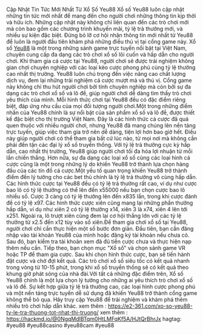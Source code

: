 Cập Nhật Tin Tức Mới Nhất Từ Xổ Số Yeu88
Xổ số Yeu88 luôn cập nhật những tin tức mới nhất để mang đến cho người chơi những thông tin kịp thời và hữu ích. Những cập nhật này không chỉ liên quan đến các trò chơi mới mà còn bao gồm các chương trình khuyến mãi, tỷ lệ trả thưởng mới, và nhiều sự kiện đặc biệt. Đừng bỏ lỡ cơ hội nhận thông tin mới nhất từ Yeu88 để luôn là người đầu tiên khám phá những điều thú vị tại cổng game này.
Xổ số [Yeu88](https://e2-361.com/) là một trong những sảnh game trực tuyến nổi bật tại Việt Nam, chuyên cung cấp đa dạng các trò chơi xổ số lôi cuốn và hấp dẫn cho người chơi. Khi tham gia cá cược tại Yeu88, người chơi sẽ được trải nghiệm không gian chơi chuyên nghiệp với các loại kèo cược phong phú cùng tỷ lệ thưởng cao nhất thị trường. Yeu88 luôn chú trọng đến việc nâng cao chất lượng dịch vụ, đem lại những trải nghiệm cá cược mượt mà và thú vị. Cổng game này không chỉ thu hút người chơi bởi tính chuyên nghiệp mà còn bởi sự đa dạng các trò chơi xổ số và lô đề, giúp người chơi dễ dàng tìm thấy trò chơi yêu thích của mình. Mỗi hình thức chơi tại Yeu88 đều có đặc điểm riêng biệt, đáp ứng nhu cầu của mọi đối tượng người chơi.Một trong những điểm nhấn của Yeu88 chính là sự nổi bật của sản phẩm xổ số và lô đề, được thiết kế đặc biệt cho thị trường Việt Nam. Đây là các hình thức cá cược đã quá quen thuộc với nhiều người chơi, nhưng Yeu88 đã mang chúng lên nền tảng trực tuyến, giúp việc tham gia trở nên dễ dàng, tiện lợi hơn bao giờ hết. Điều này giúp người chơi có thể tham gia bất cứ lúc nào, từ mọi nơi mà không cần phải đến tận các đại lý xổ số truyền thống. Với tỷ lệ trả thưởng cực kỳ hấp dẫn, cao nhất thị trường, Yeu88 giúp người chơi tối đa hóa lợi nhuận từ mỗi lần chiến thắng. Hơn nữa, sự đa dạng các loại xổ số cùng các loại hình cá cược cũng là một trong những lý do khiến Yeu88 trở thành lựa chọn hàng đầu của các tín đồ cá cược.Một yếu tố quan trọng khiến Yeu88 trở thành điểm đến lý tưởng cho các bet thủ chính là tỷ lệ trả thưởng vô cùng hấp dẫn. Các hình thức cược tại Yeu88 đều có tỷ lệ trả thưởng rất cao, ví dụ như cược bao lô có tỷ lệ thưởng có thể lên đến x55000 nếu bạn chọn cược bao lô nhiều số. Cược 3 càng có tỷ lệ thưởng lên đến x835 lần, trong khi cược đánh đề có tỷ lệ x97. Các hình thức cược xiên cũng mang lại những phần thưởng hấp dẫn, ví dụ như xiên 2 có tỷ lệ thưởng x14, xiên 3 là x74, xiên 4 lên tới x251. Ngoài ra, lô trượt xiên cũng đem lại cơ hội thắng lớn với các tỷ lệ thưởng từ x2.5 đến x12 tùy vào số xiên.Để tham gia chơi xổ số tại Yeu88, người chơi chỉ cần thực hiện một số bước đơn giản. Đầu tiên, bạn cần đăng nhập vào tài khoản Yeu88 của mình hoặc đăng ký tài khoản nếu chưa có. Sau đó, bạn kiểm tra tài khoản xem đã đủ tiền cược chưa và thực hiện nạp thêm nếu cần. Tiếp theo, bạn chọn mục "Xổ số" và chọn sảnh game VR hoặc TP để tham gia cược. Sau khi chọn hình thức cược, bạn sẽ tiến hành đặt cược và chờ đợi kết quả. Các trò chơi xổ số siêu tốc có kết quả nhanh trong vòng từ 10-15 phút, trong khi xổ số truyền thống sẽ có kết quả theo khung giờ phát sóng của nhà đài.Với tất cả những đặc điểm trên, Xổ số Yeu88 chính là một lựa chọn lý tưởng cho những ai yêu thích trò chơi xổ số và lô đề. Sự kết hợp giữa tỷ lệ trả thưởng cao, các loại hình cược phong phú và một nền tảng trực tuyến dễ sử dụng đã khiến Yeu88 trở thành cổng game không thể bỏ qua. Hãy truy cập Yeu88 để trải nghiệm và khám phá thêm nhiều trò chơi hấp dẫn khác.
xem thêm : https://e2-361.com/xo-so-yeu88-ty-le-tra-thuong-tot-nhat-thi-truong/
xem thêm  : https://hackmd.io/@0NgqMdlBTqm0HtLMFqKf5A/HJtQrBhrJx
 hagtag: #yeu88 #yeu88casino #yeu88cam #yeu88 
